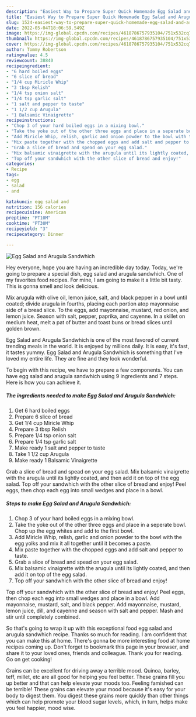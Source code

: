 ```yaml
---
description: "Easiest Way to Prepare Super Quick Homemade Egg Salad and Arugula Sandwhich"
title: "Easiest Way to Prepare Super Quick Homemade Egg Salad and Arugula Sandwhich"
slug: 1524-easiest-way-to-prepare-super-quick-homemade-egg-salad-and-arugula-sandwhich
date: 2022-05-04T18:06:59.549Z
image: https://img-global.cpcdn.com/recipes/4618786757935104/751x532cq70/egg-salad-and-arugula-sandwhich-recipe-main-photo.jpg
thumbnail: https://img-global.cpcdn.com/recipes/4618786757935104/751x532cq70/egg-salad-and-arugula-sandwhich-recipe-main-photo.jpg
cover: https://img-global.cpcdn.com/recipes/4618786757935104/751x532cq70/egg-salad-and-arugula-sandwhich-recipe-main-photo.jpg
author: Tommy Robertson
ratingvalue: 4.5
reviewcount: 38840
recipeingredient:
- "6 hard boiled eggs"
- "6 slice of bread"
- "1/4 cup Miricle Whip"
- "3 tbsp Relish"
- "1/4 tsp onion salt"
- "1/4 tsp garlic salt"
- "1 salt and pepper to taste"
- "1 1/2 cup Arugula"
- "1 Balsamic Vinaigrette"
recipeinstructions:
- "Chop 3 of your hard boiled eggs in a mixing bowl."
- "Take the yoke out of the other three eggs and place in a seperate bowl.  Chop up the egg whites and add to the first bowl."
- "Add Miricle Whip, relish, garlic and onion powder to the bowl with the egg yolks and mix it all together until it becomes a paste."
- "Mix paste together with the chopped eggs and add salt and pepper to taste."
- "Grab a slice of bread and spead on your egg salad."
- "Mix balsamic vinaigrette with the arugula until its lightly coated, and then add it on top of the egg salad."
- "Top off your sandwhich with the other slice of bread and enjoy!"
categories:
- Recipe
tags:
- egg
- salad
- and

katakunci: egg salad and 
nutrition: 156 calories
recipecuisine: American
preptime: "PT10M"
cooktime: "PT30M"
recipeyield: "3"
recipecategory: Dinner

---
```



![Egg Salad and Arugula Sandwhich](https://img-global.cpcdn.com/recipes/4618786757935104/751x532cq70/egg-salad-and-arugula-sandwhich-recipe-main-photo.jpg)

Hey everyone, hope you are having an incredible day today. Today, we're going to prepare a special dish, egg salad and arugula sandwhich. One of my favorites food recipes. For mine, I am going to make it a little bit tasty. This is gonna smell and look delicious.

Mix arugula with olive oil, lemon juice, salt, and black pepper in a bowl until coated; divide arugula in fourths, placing each portion atop mayonnaise side of a bread slice. To the eggs, add mayonnaise, mustard, red onion, and lemon juice. Season with salt, pepper, paprika, and cayenne. In a skillet on medium heat, melt a pat of butter and toast buns or bread slices until golden brown.

Egg Salad and Arugula Sandwhich is one of the most favored of current trending meals in the world. It is enjoyed by millions daily. It is easy, it's fast, it tastes yummy. Egg Salad and Arugula Sandwhich is something that I've loved my entire life. They are fine and they look wonderful.


To begin with this recipe, we have to prepare a few components. You can have egg salad and arugula sandwhich using 9 ingredients and 7 steps. Here is how you can achieve it.

<!--inarticleads1-->

##### The ingredients needed to make Egg Salad and Arugula Sandwhich:

1. Get 6 hard boiled eggs
1. Prepare 6 slice of bread
1. Get 1/4 cup Miricle Whip
1. Prepare 3 tbsp Relish
1. Prepare 1/4 tsp onion salt
1. Prepare 1/4 tsp garlic salt
1. Make ready 1 salt and pepper to taste
1. Take 1 1/2 cup Arugula
1. Make ready 1 Balsamic Vinaigrette


Grab a slice of bread and spead on your egg salad. Mix balsamic vinaigrette with the arugula until its lightly coated, and then add it on top of the egg salad. Top off your sandwhich with the other slice of bread and enjoy! Peel eggs, then chop each egg into small wedges and place in a bowl. 

<!--inarticleads2-->

##### Steps to make Egg Salad and Arugula Sandwhich:

1. Chop 3 of your hard boiled eggs in a mixing bowl.
1. Take the yoke out of the other three eggs and place in a seperate bowl.  Chop up the egg whites and add to the first bowl.
1. Add Miricle Whip, relish, garlic and onion powder to the bowl with the egg yolks and mix it all together until it becomes a paste.
1. Mix paste together with the chopped eggs and add salt and pepper to taste.
1. Grab a slice of bread and spead on your egg salad.
1. Mix balsamic vinaigrette with the arugula until its lightly coated, and then add it on top of the egg salad.
1. Top off your sandwhich with the other slice of bread and enjoy!


Top off your sandwhich with the other slice of bread and enjoy! Peel eggs, then chop each egg into small wedges and place in a bowl. Add mayonnaise, mustard, salt, and black pepper. Add mayonnaise, mustard, lemon juice, dill, and cayenne and season with salt and pepper. Mash and stir until completely combined. 

So that's going to wrap it up with this exceptional food egg salad and arugula sandwhich recipe. Thanks so much for reading. I am confident that you can make this at home. There's gonna be more interesting food at home recipes coming up. Don't forget to bookmark this page in your browser, and share it to your loved ones, friends and colleague. Thank you for reading. Go on get cooking!

Grains can be excellent for driving away a terrible mood. Quinoa, barley, teff, millet, etc are all good for helping you feel better. These grains fill you up better and that can help elevate your moods too. Feeling famished can be terrible! These grains can elevate your mood because it's easy for your body to digest them. You digest these grains more quickly than other things which can help promote your blood sugar levels, which, in turn, helps make you feel happier, mood wise.
